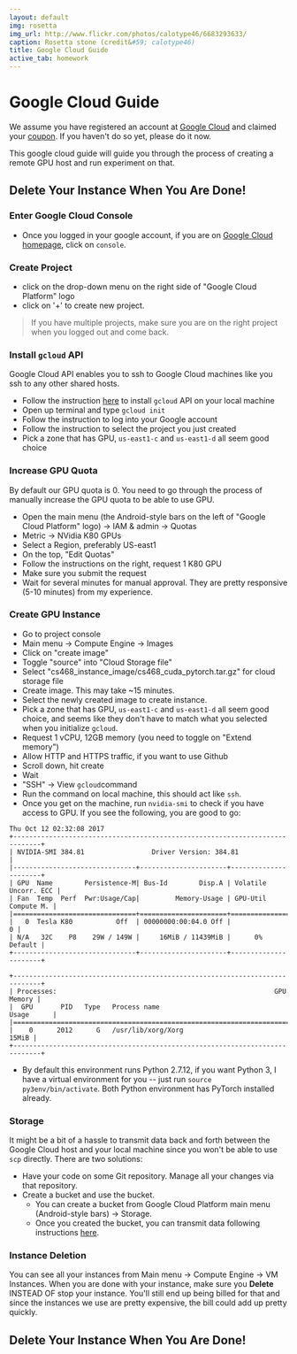 ```yaml
---
layout: default
img: rosetta
img_url: http://www.flickr.com/photos/calotype46/6683293633/
caption: Rosetta stone (credit&#59; calotype46)
title: Google Cloud Guide 
active_tab: homework
---
```


<span class="text-muted">Google Cloud Guide
=============================================================

We assume you have registered an account at [Google Cloud](cloud.google.com) and claimed your [coupon](https://piazza.com/class/j76xui0plyx2my?cid=6). If you haven't do so yet, please do it now.

This google cloud guide will guide you through the process of creating a remote GPU host and run experiment on that.

## Delete Your Instance When You Are Done!

### Enter Google Cloud Console 
+ Once you logged in your google account, if you are on [Google Cloud homepage](cloud.google.com), click on `console`.

### Create Project
+ click on the drop-down menu on the right side of "Google Cloud Platform" logo
+ click on '+' to create new project.

> If you have multiple projects, make sure you are on the right project when you logged out and come back.

### Install `gcloud` API

Google Cloud API enables you to ssh to Google Cloud machines like you ssh to any other shared hosts.

+ Follow the instruction [here](https://cloud.google.com/sdk/downloads) to install `gcloud` API on your local machine
+ Open up terminal and type `gcloud init`
+ Follow the instruction to log into your Google account
+ Follow the instruction to select the project you just created
+ Pick a zone that has GPU, `us-east1-c` and `us-east1-d` all seem good choice

### Increase GPU Quota

By default our GPU quota is 0. You need to go through the process of manually increase the GPU quota to be able to use GPU.

+ Open the main menu (the Android-style bars on the left of "Google Cloud Platform" logo) -> IAM & admin -> Quotas
+ Metric -> NVidia K80 GPUs
+ Select a Region, preferably US-east1
+ On the top, "Edit Quotas"
+ Follow the instructions on the right, request 1 K80 GPU
+ Make sure you submit the request
+ Wait for several minutes for manual approval. They are pretty responsive (5-10 minutes) from my experience.

### Create GPU Instance
+ Go to project console
+ Main menu -> Compute Engine -> Images
+ Click on "create image"
+ Toggle "source" into "Cloud Storage file"
+ Select "cs468_instance_image/cs468_cuda_pytorch.tar.gz" for cloud storage file
+ Create image. This may take ~15 minutes.
+ Select the newly created image to create instance.
+ Pick a zone that has GPU, `us-east1-c` and `us-east1-d` all seem good choice, and seems like they don't have to match what you selected when you initialize `gcloud`.
+ Request 1 vCPU, 12GB memory (you need to toggle on "Extend memory")
+ Allow HTTP and HTTPS traffic, if you want to use Github
+ Scroll down, hit create
+ Wait
+ "SSH" -> View `gcloud`command
+ Run the command on local machine, this should act like `ssh`.
+ Once you get on the machine, run `nvidia-smi` to check if you have access to GPU. If you see the following, you are good to go:

```
Thu Oct 12 02:32:08 2017
+-----------------------------------------------------------------------------+
| NVIDIA-SMI 384.81                 Driver Version: 384.81                    |
|-------------------------------+----------------------+----------------------+
| GPU  Name        Persistence-M| Bus-Id        Disp.A | Volatile Uncorr. ECC |
| Fan  Temp  Perf  Pwr:Usage/Cap|         Memory-Usage | GPU-Util  Compute M. |
|===============================+======================+======================|
|   0  Tesla K80           Off  | 00000000:00:04.0 Off |                    0 |
| N/A   32C    P8    29W / 149W |     16MiB / 11439MiB |      0%      Default |
+-------------------------------+----------------------+----------------------+

+-----------------------------------------------------------------------------+
| Processes:                                                       GPU Memory |
|  GPU       PID   Type   Process name                             Usage      |
|=============================================================================|
|    0      2012      G   /usr/lib/xorg/Xorg                            15MiB |
+-----------------------------------------------------------------------------+
```

+ By default this environment runs Python 2.7.12, if you want Python 3, I have a virtual environment for you -- just run `source py3env/bin/activate`. Both Python environment has PyTorch installed already.

### Storage

It might be a bit of a hassle to transmit data back and forth between the Google Cloud host and your local machine since you won't be able to use `scp` directly. There are two solutions:

+ Have your code on some Git repository. Manage all your changes via that repository.
+ Create a bucket and use the bucket.
  * You can create a bucket from Google Cloud Platform main menu (Android-style bars) -> Storage.
  * Once you created the bucket, you can transmit data following instructions [here](https://cloud.google.com/storage/docs/quickstart-gsutil#create).

### Instance Deletion

You can see all your instances from Main menu -> Compute Engine -> VM Instances. When you are done with your instance, make sure you **Delete** INSTEAD OF stop your instance. You'll still end up being billed for that and since the instances we use are pretty expensive, the bill could add up pretty quickly.

## Delete Your Instance When You Are Done!
